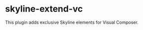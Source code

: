skyline-extend-vc
=====================

This plugin adds exclusive Skyline elements for Visual Composer.